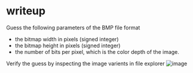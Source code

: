 # writeup
Guess the following parameters of the BMP file format
- the bitmap width in pixels (signed integer)
- the bitmap height in pixels (signed integer)
- the number of bits per pixel, which is the color depth of the image.

Verify the guess by inspecting the image varients in file explorer
![image](https://github.com/blackb6a/hkcert-ctf-2024-challenges-quals-internal/assets/33385719/2aa832bd-c60b-4d11-9e9d-27e1fc2c7cb5)
